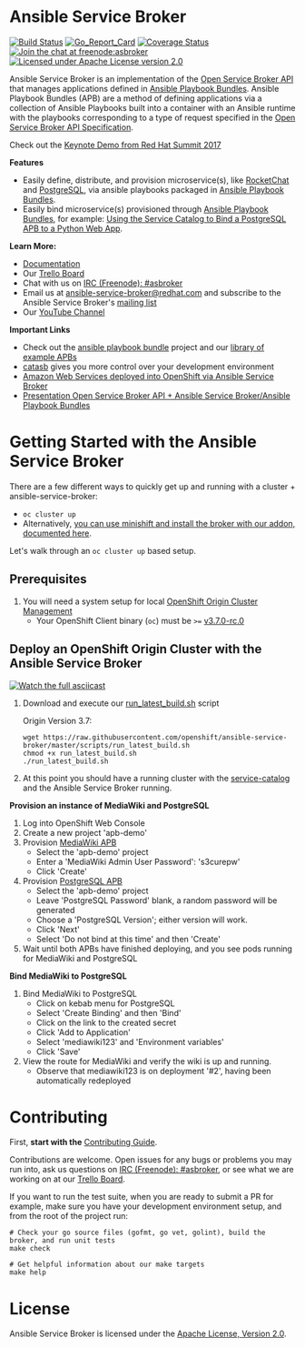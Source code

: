 Ansible Service Broker
======================

[![Build Status](https://travis-ci.org/openshift/ansible-service-broker.svg?branch=master)](https://travis-ci.org/openshift/ansible-service-broker)
[![Go_Report_Card](https://goreportcard.com/badge/github.com/openshift/ansible-service-broker)](https://goreportcard.com/report/github.com/openshift/ansible-service-broker)
[![Coverage Status](https://coveralls.io/repos/github/openshift/ansible-service-broker/badge.svg?branch=coveralls)](https://coveralls.io/github/openshift/ansible-service-broker?branch=coveralls)
[![Join the chat at freenode:asbroker](https://img.shields.io/badge/irc-freenode%3A%20%23asbroker-blue.svg)](http://webchat.freenode.net/?channels=%23asbroker)
[![Licensed under Apache License version 2.0](https://img.shields.io/github/license/openshift/origin.svg?maxAge=2592000)](https://www.apache.org/licenses/LICENSE-2.0)

Ansible Service Broker is an implementation of the [Open Service Broker API](https://github.com/openservicebrokerapi/servicebroker)
that manages applications defined in [Ansible Playbook Bundles](https://github.com/fusor/ansible-playbook-bundle).
Ansible Playbook Bundles (APB) are a method of defining applications via a collection of Ansible Playbooks built into a container
with an Ansible runtime with the playbooks corresponding to a type of request specified in the
[Open Service Broker API Specification](https://github.com/openservicebrokerapi/servicebroker/blob/master/spec.md#api-overview).

Check out the [Keynote Demo from Red Hat Summit 2017](https://youtu.be/8MCbJmZQM9c?list=PLEGSLwUsxfEh4TE2GDU4oygCB-tmShkSn&t=4732)

**Features**

- Easily define, distribute, and provision microservice(s), like [RocketChat](https://github.com/fusor/apb-examples/tree/master/rocketchat-apb)
  and [PostgreSQL](https://github.com/ansibleplaybookbundle/postgresql-apb), via ansible playbooks packaged in
  [Ansible Playbook Bundles](https://github.com/fusor/ansible-playbook-bundle).
- Easily bind microservice(s) provisioned through [Ansible Playbook Bundles](https://github.com/fusor/ansible-playbook-bundle),
  for example: [Using the Service Catalog to Bind a PostgreSQL APB to a Python Web App](https://www.youtube.com/watch?v=xmd52NhEjCk).

**Learn More:**

- [Documentation](docs/README.md)
- Our [Trello Board](https://trello.com/b/50JhiC5v/ansible-service-broker)
- Chat with us on [IRC (Freenode): #asbroker](http://webchat.freenode.net/?channels=%23asbroker)
- Email us at ansible-service-broker@redhat.com and subscribe to the Ansible Service Broker's
  [mailing list](https://www.redhat.com/mailman/listinfo/ansible-service-broker)
- Our [YouTube Channel](https://www.youtube.com/channel/UC04eOMIMiV06_RSZPb4OOBw)

**Important Links**
- Check out the [ansible playbook bundle](https://github.com/fusor/ansible-playbook-bundle) project
   and our [library of example APBs](https://github.com/fusor/apb-examples)
- [catasb](https://github.com/fusor/catasb) gives you more control over your development environment
- [Amazon Web Services deployed into OpenShift via Ansible Service Broker](https://www.youtube.com/watch?v=EKo3khfmhi8&index=2&list=PLZ7osZ-J70IaVc0NVyLs7tLO1hbhBdxHe)
- [Presentation Open Service Broker API + Ansible Service Broker/Ansible Playbook Bundles](https://www.youtube.com/watch?v=BaPMFZZ5lsc&index=1&list=PLZ7osZ-J70IaVc0NVyLs7tLO1hbhBdxHe)

# Getting Started with the Ansible Service Broker

There are a few different ways to quickly get up and running with a cluster + ansible-service-broker:

* `oc cluster up`
* Alternatively, [you can use minishift and install the broker with our addon, documented here](docs/minishift.md).

Let's walk through an `oc cluster up` based setup.

## Prerequisites
1. You will need a system setup for local [OpenShift Origin Cluster Management](https://github.com/openshift/origin/blob/master/docs/cluster_up_down.md)
    * Your OpenShift Client binary (`oc`) must be `>=` [v3.7.0-rc.0](https://github.com/openshift/origin/releases/tag/v3.7.0-rc.0)

## Deploy an OpenShift Origin Cluster with the Ansible Service Broker

[![Watch the full asciicast](docs/images/run_latest.gif)](https://asciinema.org/a/134509)

1. Download and execute our [run_latest_build.sh](https://raw.githubusercontent.com/openshift/ansible-service-broker/master/scripts/run_latest_build.sh) script

    Origin Version 3.7:
    ```
    wget https://raw.githubusercontent.com/openshift/ansible-service-broker/master/scripts/run_latest_build.sh
    chmod +x run_latest_build.sh
    ./run_latest_build.sh
    ```

1. At this point you should have a running cluster with the [service-catalog](https://github.com/kubernetes-incubator/service-catalog/) and the Ansible Service Broker running.

**Provision an instance of MediaWiki and PostgreSQL**
1. Log into OpenShift Web Console
1. Create a new project 'apb-demo'
1. Provision [MediaWiki APB](https://github.com/ansibleplaybookbundle/mediawiki-apb)
    * Select the 'apb-demo' project
    * Enter a 'MediaWiki Admin User Password': 's3curepw'
    * Click 'Create'
1. Provision [PostgreSQL APB](https://github.com/ansibleplaybookbundle/postgresql-apb)
    * Select the 'apb-demo' project
    * Leave 'PostgreSQL Password' blank, a random password will be generated
    * Choose a 'PostgreSQL Version'; either version will work.
    * Click 'Next'
    * Select 'Do not bind at this time' and then 'Create'
1. Wait until both APBs have finished deploying, and you see pods running for MediaWiki and PostgreSQL

**Bind MediaWiki to PostgreSQL**
1. Bind MediaWiki to PostgreSQL
    * Click on kebab menu for PostgreSQL
    * Select 'Create Binding' and then 'Bind'
    * Click on the link to the created secret
    * Click 'Add to Application'
    * Select 'mediawiki123' and 'Environment variables'
    * Click 'Save'
1. View the route for MediaWiki and verify the wiki is up and running.
    * Observe that mediawiki123 is on deployment '#2', having been automatically redeployed

# Contributing

First, **start with the** [Contributing Guide](CONTRIBUTING.md).

Contributions are welcome. Open issues for any bugs or problems you may run into,
ask us questions on [IRC (Freenode): #asbroker](http://webchat.freenode.net/?channels=%23asbroker),
or see what we are working on at our [Trello Board](https://trello.com/b/50JhiC5v/ansible-service-broker).

If you want to run the test suite, when you are ready to submit a PR for example,
make sure you have your development environment setup, and from the root of the
project run:

```
# Check your go source files (gofmt, go vet, golint), build the broker, and run unit tests
make check

# Get helpful information about our make targets
make help
```

# License

Ansible Service Broker is licensed under the [Apache License, Version 2.0](http://www.apache.org/licenses/).
